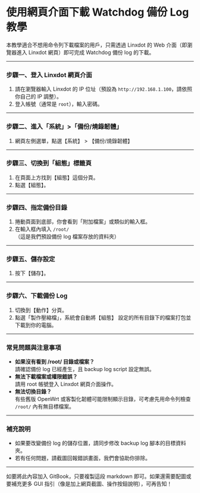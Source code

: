 # 使用網頁介面下載 Watchdog 備份 Log 教學

本教學適合不想用命令列下載檔案的用戶，只需透過 Linxdot 的 Web 介面（即瀏覽器進入 Linxdot 網頁）即可完成 Watchdog 備份 log 的下載。

***

### 步驟一、登入 Linxdot 網頁介面

1. 請在瀏覽器輸入 Linxdot 的 IP 位址（預設為 `http://192.168.1.100`，請依照你自己的 IP 調整）。
2. 登入帳號（通常是 `root`），輸入密碼。

***

### 步驟二、進入「系統」>「備份/燒錄韌體」

1. 網頁左側選單，點選【系統】 > 【備份/燒錄韌體】

***

### 步驟三、切換到「組態」標籤頁

1. 在頁面上方找到【組態】這個分頁。
2. 點選【組態】。

***

### 步驟四、指定備份目錄

1. 捲動頁面到底部，你會看到「附加檔案」或類似的輸入框。
2. 在輸入框內填入 `/root/`\
   （這是我們預設備份 log 檔案存放的資料夾）

***

### 步驟五、儲存設定

1. 按下【儲存】。

***

### 步驟六、下載備份 Log

1. 切換到【動作】分頁。
2. 點選「製作壓縮檔」，系統會自動將【組態】 設定的所有目錄下的檔案打包並下載到你的電腦。

***

### 常見問題與注意事項

* **如果沒有看到 /root/ 目錄或檔案？**\
  請確認備份 log 已經產生，且 backup log script 設定無誤。
* **無法下載檔案或權限錯誤？**\
  請用 root 帳號登入 Linxdot 網頁介面操作。
* **無法切換目錄？**\
  有些舊版 OpenWrt 或客製化韌體可能限制顯示目錄，可考慮先用命令列檢查 `/root/` 內有無目標檔案。

***

### 補充說明

* 如果要改變備份 log 的儲存位置，請同步修改 backup log 腳本的目標資料夾。
* 若有任何問題，請截圖回報錯誤畫面，我們會協助你排除。

***

如要將此內容加入 GitBook，只要複製這段 markdown 即可。如果還需要配圖或要補充更多 GUI 指引（像是加上網頁截圖、操作按鈕說明），可再告知！
